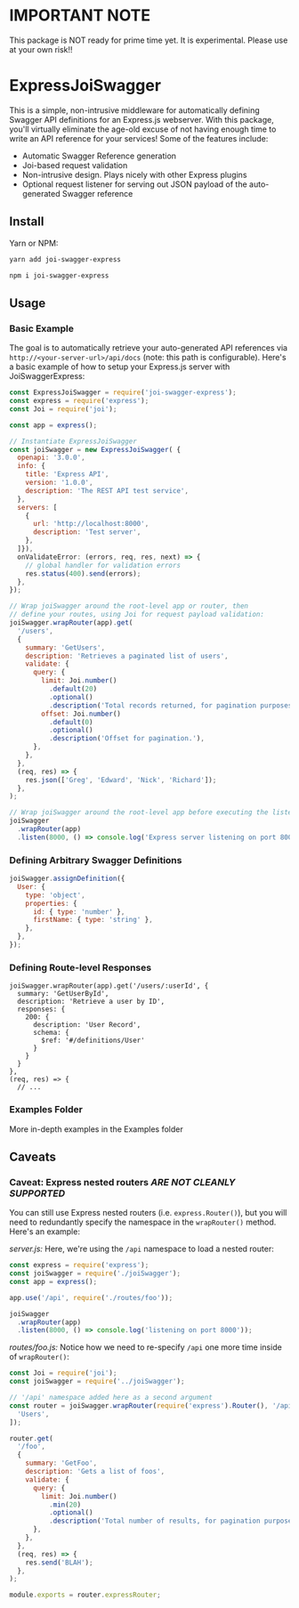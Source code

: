 # IMPORTANT NOTE

This package is NOT ready for prime time yet. It is experimental. Please use at your own risk!!

# ExpressJoiSwagger

This is a simple, non-intrusive middleware for automatically defining Swagger API definitions for an Express.js webserver. With this package, you'll virtually eliminate the age-old excuse of not having enough time to write an API reference for your services! Some of the features include:

- Automatic Swagger Reference generation
- Joi-based request validation
- Non-intrusive design. Plays nicely with other Express plugins
- Optional request listener for serving out JSON payload of the auto-generated Swagger reference

## Install

Yarn or NPM:

```bash
yarn add joi-swagger-express
```

```bash
npm i joi-swagger-express
```

## Usage

### Basic Example

The goal is to automatically retrieve your auto-generated API references via `http://<your-server-url>/api/docs` (note: this path is configurable). Here's a basic example of how to setup your Express.js server with JoiSwaggerExpress:

```javascript
const ExpressJoiSwagger = require('joi-swagger-express');
const express = require('express');
const Joi = require('joi');

const app = express();

// Instantiate ExpressJoiSwagger
const joiSwagger = new ExpressJoiSwagger( {
  openapi: '3.0.0',
  info: {
    title: 'Express API',
    version: '1.0.0',
    description: 'The REST API test service',
  },
  servers: [
    {
      url: 'http://localhost:8000',
      description: 'Test server',
    },
  ]}),
  onValidateError: (errors, req, res, next) => {
    // global handler for validation errors
    res.status(400).send(errors);
  },
});

// Wrap joiSwagger around the root-level app or router, then
// define your routes, using Joi for request payload validation:
joiSwagger.wrapRouter(app).get(
  '/users',
  {
    summary: 'GetUsers',
    description: 'Retrieves a paginated list of users',
    validate: {
      query: {
        limit: Joi.number()
          .default(20)
          .optional()
          .description('Total records returned, for pagination purposes.'),
        offset: Joi.number()
          .default(0)
          .optional()
          .description('Offset for pagination.'),
      },
    },
  },
  (req, res) => {
    res.json(['Greg', 'Edward', 'Nick', 'Richard']);
  },
);

// Wrap joiSwagger around the root-level app before executing the listener
joiSwagger
  .wrapRouter(app)
  .listen(8000, () => console.log('Express server listening on port 8000'));
```

### Defining Arbitrary Swagger Definitions

```javascript
joiSwagger.assignDefinition({
  User: {
    type: 'object',
    properties: {
      id: { type: 'number' },
      firstName: { type: 'string' },
    },
  },
});
```

### Defining Route-level Responses

```
joiSwagger.wrapRouter(app).get('/users/:userId', {
  summary: 'GetUserById',
  description: 'Retrieve a user by ID',
  responses: {
    200: {
      description: 'User Record',
      schema: {
        $ref: '#/definitions/User'
      }
    }
  }
},
(req, res) => {
  // ...
```

### Examples Folder

More in-depth examples in the Examples folder

## Caveats

### Caveat: Express nested routers _ARE NOT CLEANLY SUPPORTED_

You can still use Express nested routers (i.e. `express.Router()`), but you will need to redundantly specify the namespace in the `wrapRouter()` method. Here's an example:

_server.js:_ Here, we're using the `/api` namespace to load a nested router:

```javascript
const express = require('express');
const joiSwagger = require('./joiSwagger');
const app = express();

app.use('/api', require('./routes/foo'));

joiSwagger
  .wrapRouter(app)
  .listen(8000, () => console.log('listening on port 8000'));
```

_routes/foo.js:_ Notice how we need to re-specify `/api` one more time inside of `wrapRouter()`:

```javascript
const Joi = require('joi');
const joiSwagger = require('../joiSwagger');

// '/api' namespace added here as a second argument
const router = joiSwagger.wrapRouter(require('express').Router(), '/api', [
  'Users',
]);

router.get(
  '/foo',
  {
    summary: 'GetFoo',
    description: 'Gets a list of foos',
    validate: {
      query: {
        limit: Joi.number()
          .min(20)
          .optional()
          .description('Total number of results, for pagination purposes.'),
      },
    },
  },
  (req, res) => {
    res.send('BLAH');
  },
);

module.exports = router.expressRouter;
```
